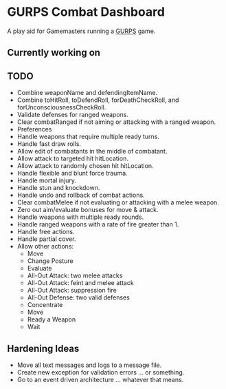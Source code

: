 # GURPS Combat Dashboard

A play aid for Gamemasters running a [GURPS](http://www.sjgames.com/gurps/) game.

## Currently working on

## TODO

* Combine weaponName and defendingItemName.
* Combine toHitRoll, toDefendRoll, forDeathCheckRoll, and forUnconsciousnessCheckRoll.
* Validate defenses for ranged weapons.
* Clear combatRanged if not aiming or attacking with a ranged weapon.
* Preferences
* Handle weapons that require multiple ready turns.
* Handle fast draw rolls.
* Allow edit of combatants in the middle of combatant.
* Allow attack to targeted hit hitLocation.
* Allow attack to randomly chosen hit hitLocation.
* Handle flexible and blunt force trauma.
* Handle mortal injury.
* Handle stun and knockdown.
* Handle undo and rollback of combat actions.
* Clear combatMelee if not evaluating or attacking with a melee weapon.
* Zero out aim/evaluate bonuses for move & attack.
* Handle weapons with multiple ready rounds.
* Handle ranged weapons with a rate of fire greater than 1.
* Handle free actions.
* Handle partial cover.
* Allow other actions:
    * Move
    * Change Posture
    * Evaluate
    * All-Out Attack: two melee attacks
    * All-Out Attack: feint and melee attack
    * All-Out Attack: suppression fire
    * All-Out Defense: two valid defenses
    * Concentrate
    * Move
    * Ready a Weapon
    * Wait

## Hardening Ideas

* Move all text messages and logs to a message file.
* Create new exception for validation errors ... or something.
* Go to an event driven architecture ... whatever that means.
